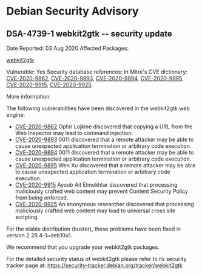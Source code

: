 
Debian Security Advisory
========================


DSA-4739-1 webkit2gtk -- security update
----------------------------------------



Date Reported:
03 Aug 2020
Affected Packages:

[webkit2gtk](https://packages.debian.org/src:webkit2gtk)

Vulnerable:
Yes
Security database references:
In Mitre's CVE dictionary: [CVE-2020-9862](https://security-tracker.debian.org/tracker/CVE-2020-9862), [CVE-2020-9893](https://security-tracker.debian.org/tracker/CVE-2020-9893), [CVE-2020-9894](https://security-tracker.debian.org/tracker/CVE-2020-9894), [CVE-2020-9895](https://security-tracker.debian.org/tracker/CVE-2020-9895), [CVE-2020-9915](https://security-tracker.debian.org/tracker/CVE-2020-9915), [CVE-2020-9925](https://security-tracker.debian.org/tracker/CVE-2020-9925).  

More information:

The following vulnerabilities have been discovered in the webkit2gtk
web engine:


* [CVE-2020-9862](https://security-tracker.debian.org/tracker/CVE-2020-9862)
Ophir Lojkine discovered that copying a URL from the Web Inspector
 may lead to command injection.
* [CVE-2020-9893](https://security-tracker.debian.org/tracker/CVE-2020-9893)
0011 discovered that a remote attacker may be able to cause
 unexpected application termination or arbitrary code execution.
* [CVE-2020-9894](https://security-tracker.debian.org/tracker/CVE-2020-9894)
0011 discovered that a remote attacker may be able to cause
 unexpected application termination or arbitrary code execution.
* [CVE-2020-9895](https://security-tracker.debian.org/tracker/CVE-2020-9895)
Wen Xu discovered that a remote attacker may be able to cause
 unexpected application termination or arbitrary code execution.
* [CVE-2020-9915](https://security-tracker.debian.org/tracker/CVE-2020-9915)
Ayoub Ait Elmokhtar discovered that processing maliciously crafted
 web content may prevent Content Security Policy from being
 enforced.
* [CVE-2020-9925](https://security-tracker.debian.org/tracker/CVE-2020-9925)
An anonymous researcher discovered that processing maliciously
 crafted web content may lead to universal cross site scripting.


For the stable distribution (buster), these problems have been fixed in
version 2.28.4-1~deb10u1.


We recommend that you upgrade your webkit2gtk packages.


For the detailed security status of webkit2gtk please refer to its
security tracker page at:
<https://security-tracker.debian.org/tracker/webkit2gtk>





